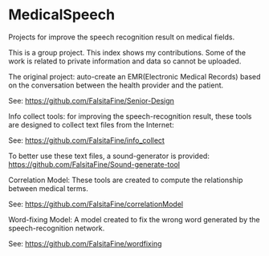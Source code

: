 # MedicalSpeech
Projects for improve the speech recognition result on medical fields.

This is a group project. This index shows my contributions. Some of the work is related to private information and data so cannot be uploaded.

The original project: auto-create an EMR(Electronic Medical Records) based on the conversation between the health provider and the patient.

See:
https://github.com/FalsitaFine/Senior-Design


Info collect tools: for improving the speech-recognition result, these tools are designed to collect text files from the Internet:

See:
https://github.com/FalsitaFine/info_collect

To better use these text files, a sound-generator is provided: https://github.com/FalsitaFine/Sound-generate-tool

Correlation Model:
These tools are created to compute the relationship between medical terms.

See:
https://github.com/FalsitaFine/correlationModel


Word-fixing Model:
A model created to fix the wrong word generated by the speech-recognition network.

See:
https://github.com/FalsitaFine/wordfixing


